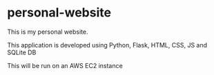 # personal-website

This is my personal website.

This application is developed using Python, Flask, HTML, CSS, JS and SQLite DB

This will be run on an AWS EC2 instance

